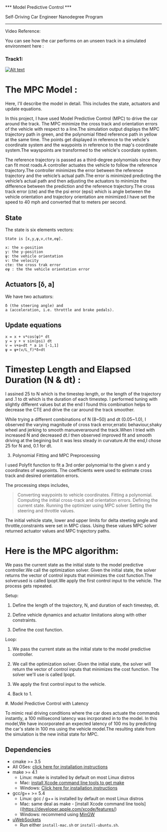  *** Model Predictive Control ***
  
Self-Driving Car Engineer Nanodegree Program

---

Video Reference:

You can see how the car performs on an unseen track in a simulated environment here : 

### Track1: 

[![Alt text](https://img.youtube.com/vi/ZXKrKh6msiE&t=11s/0.jpg)](https://www.youtube.com/watch?v=ZXKrKh6msiE&t=11s)


# The MPC Model : 

Here, I'll describe the model in detail. This includes the state, actuators and update equations.

In this project, I have used Model Predictive Control (MPC) to drive the car around the track. The MPC minimize the cross track and orientation errors of the vehicle with respect to a line.The simulation output displays the MPC trajectory path in green, and the polynomial fitted reference path in yellow at the same time. The points get displayed in reference to the vehcle's coordinate system and the waypoints in reference to the map's coordinate system.The wayspoints are transformed to the vehicle's coordiate system.

The reference trajectory is passed as a third-degree polynomials since they can fit most roads.A controller actuates the vehicle to follow the reference trajectory.The controller minimizes the error between the reference trajectory and the vehicle’s actual path.The error is minimized predicting the vehicle’s actual path and then adjusting the actuators to minimize the difference between the prediction and the reference trajectory.The cross track error (cte) and the the psi error (epsi) which is angle between the vehicle orientation and trajectory orientation are minimized.I have set the speed to 40 mph and converted that to meters per second.



## State
The state is six elements vectors:
    
    State is [x,y,ψ,v,cte,eψ].

    x: the x-position
    y: the y-position
    ψ: the vehicle orientation
    v: the velocity
    cte: the cross trak error
    eψ : the the vehicle orientation error

## Actuators [δ, a]

We have two actuators: 

    δ (the steering angle) and
    a (acceleration, i.e. throttle and brake pedals).


## Update equations 

    x = x + v*cos(ψ)* dt
    y = y + v sin(psi) dt
    v = v+a∗dt * a in [-1,1]
    ψ = ψ+(v/L_f)*δ∗dt


# Timestep Length and Elapsed Duration (N & dt) : 

I assined 25 to N which is the timestep length, or the length of the trajectory and .1 to dt which is the duration of each timestep. 
I performed tuning with slightly different values but at the end I found this combination helps to decrease the CTE and drive the car around the track smoother. 

While trying a different combinations of N (8~50) and dt (0.05~1.0), I observed the varying magnitude of cross track error,erratic behaviour,shaky wheel and jerking to smooth manueveraround the track.When I tried with increased N and decreased dt.I then observed improved fit and smooth driving at the begining but it was less steady in curvature.At the end,I chose 25 for N and, 0.1 for dt.  



3. Polynomial Fitting and MPC Preprocessing

I used Polyfit function to fit a 3rd order polynomial to the given x and y coordinates of waypoints. The coefficients were used to estimate cross track and desired orientation errors. 

The processing steps includes, 

> Converting waypoints to vehicle coordinates.
> Fitting a polynomial.
> Computing the initial cross-track and orientation errors.
> Defining the current state.
> Running the optimizer using MPC solver
> Setting the steering and throttle values.

The initial vehicle state, lower and upper limits for delta steeting angle and throttle,constraints were set in MPC class. Using these values MPC solver returned actuator values and MPC trajectory paths.

# Here is the MPC algorithm:

We pass the current state as the initial state to the model predictive controller.We call the optimization solver. Given the initial state, the solver returns the vector of control inputs that minimizes the cost function.The solverused is called Ipopt.We apply the first control input to the vehicle. The process gets repeated.


Setup:

1. Define the length of the trajectory, N, and duration of each timestep, dt.

2. Define vehicle dynamics and actuator limitations along with other constraints.

3. Define the cost function.

Loop:

1. We pass the current state as the initial state to the model predictive controller.

2. We call the optimization solver. Given the initial state, the solver will return the vector of control inputs that minimizes the cost function. The solver we'll use is called Ipopt.

3. We apply the first control input to the vehicle.

4. Back to 1.



#. Model Predictive Control with Latency

To mimic real driving conditions where the car does actuate the commands instantly, a 100 millisecond latency was incrporated in to the model.
In this model,We have incorporated an expected latency of 100 ms by predicting the car's state in 100 ms using the vehicle model.The resulting state from the simulation is the new initial state for MPC.



## Dependencies

* cmake >= 3.5
 * All OSes: [click here for installation instructions](https://cmake.org/install/)
* make >= 4.1
  * Linux: make is installed by default on most Linux distros
  * Mac: [install Xcode command line tools to get make](https://developer.apple.com/xcode/features/)
  * Windows: [Click here for installation instructions](http://gnuwin32.sourceforge.net/packages/make.htm)
* gcc/g++ >= 5.4
  * Linux: gcc / g++ is installed by default on most Linux distros
  * Mac: same deal as make - [install Xcode command line tools]((https://developer.apple.com/xcode/features/)
  * Windows: recommend using [MinGW](http://www.mingw.org/)
* [uWebSockets](https://github.com/uWebSockets/uWebSockets)
  * Run either `install-mac.sh` or `install-ubuntu.sh`.
